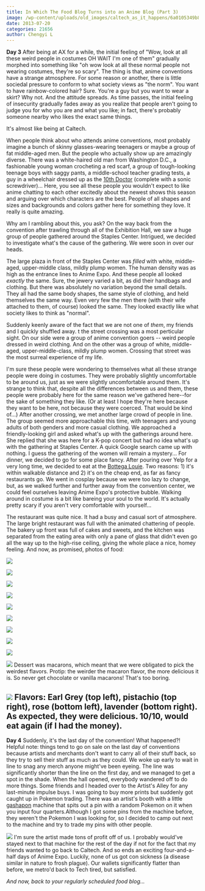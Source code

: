```yaml
---
title: In Which The Food Blog Turns into an Anime Blog (Part 3)
image: /wp-content/uploads/old_images/caltech_as_it_happens/6a0105349b8251970b0192ac08465f970d.png
date: 2013-07-20
categories: 21656
author: Chengyi L
---
```


**Day 3**
After being at AX for a while, the initial feeling of "Wow, look at all these weird people in costumes OH WAIT I'm one of them" gradually morphed into something like "oh wow look at all these normal people not wearing costumes, they're so scary". 
The thing is that, anime conventions have a strange atmosphere. For some reason or another, there is little sociedal pressure to conform to what society views as "the norm". You want to have rainbow-colored hair? Sure. You're a guy but you want to wear a skirt? Why not. And the attitude spreads. As time passes, the initial feeling of insecurity gradually fades away as you realize that people aren't going to judge you for who you are and what you like; in fact, there's probably someone nearby who likes the exact same things. 

It's almost like being at Caltech.

When people think about who attends anime conventions, most probably imagine a bunch of skinny glasses-wearing teenagers or maybe a group of fat middle-aged men. But the people who actually show up are amazingly diverse. There was a white-haired old man from Washington D.C., a fashionable young woman crocheting a red scarf, a group of tough-looking teenage boys with saggy pants, a middle-school teacher grading tests, a guy in a wheelchair dressed up as the [10th Doctor](https://en.wikipedia.org/wiki/Doctor_who) (complete with a sonic screwdriver)... Here, you see all these people you wouldn't expect to like anime chatting to each other excitedly about the newest shows this season and arguing over which characters are the best. People of all shapes and sizes and backgrounds and colors gather here for something they love. It really is quite amazing.

Why am I rambling about this, you ask? 
On the way back from the convention after trawling through all of the Exhibition Hall, we saw a huge group of people gathered around the Staples Center. Intrigued, we decided to investigate what's the cause of the gathering. We were soon in over our heads.

The large plaza in front of the Staples Center was *filled* with white, middle-aged, upper-middle class, mildly plump women. The human density was as high as the entrance lines to Anime Expo. And these people all looked *exactly* the same. Sure, the jewery varied a bit, as did their handbags and clothing. But there was absolutely no variation beyond the small details. They all had the same body shapes, the same style of clothing, and held themselves the same way. Even very few the men there (with their wife attached to them, of course) looked the same. 
They looked exactly like what society likes to think as "normal".

Suddenly keenly aware of the fact that we are not one of *them*, my friends and I quickly shuffled away. t the street crossing was a most perticular sight. On our side were a group of anime convention goers -- weird people dressed in weird clothing. And on the other was a group of white, middle-aged, upper-middle-class, mildly plump women. 
Crossing that street was the most surreal experience of my life. 

I'm sure these people were wondering to themselves what all these strange people were doing in costumes. They were probably slightly uncomfortable to be around us, just as we were slightly uncomfortable around them. 
It's strange to think that, despite all the differences between us and them, these people were probably here for the same reason we've gathered here--for the sake of something they like. 
 (Or at least I hope they're here because they want to be here, not because they were coerced. That would be kind of...) 
After another crossing, we met another large crowd of people in line. The group seemed more approachable this time, with teenagers and young adults of both genders and more casual clothing. We approached a friendly-looking girl and asked what's up with the gatherings around here. She replied that she was here for a K-pop concert but had no idea what's up with the gathering at Staples Center. 
A quick Google search came up with nothing. I guess the gathering of the women will remain a mystery... 
For dinner, we decided to go for some place fancy. After pouring over Yelp for a very long time, we decided to eat at the [Bottega Louie](https://www.bottegalouie.com/). Two reasons: 1) it's within walkable distance and 2) it's on the cheap end, as far as fancy restaurants go. We went in cosplay because we were too lazy to change, but, as we walked further and further away from the convention center, we could feel ourselves leaving Anime Expo's protective bubble. Walking around in costume is a bit like bareing your soul to the world. It's actually pretty scary if you aren't very comfortable with yourself...

The restaurant was quite nice. It had a busy and casual sort of atmosphere. The large bright restaurant was full with the animated chattering of people. The bakery up front was full of cakes and sweets, and the kitchen was separated from the eating area with only a pane of glass that didn't even go all the way up to the high-rise ceiling, giving the whole place a nice, homey feeling. 
And now, as promised, photos of food:


![](/old_images/caltech_as_it_happens/6a0105349b8251970b01901e4920d6970b.jpg)


![](/old_images/caltech_as_it_happens/6a0105349b8251970b01901e492114970b.jpg)


![](/old_images/caltech_as_it_happens/6a0105349b8251970b0192ac086603970d.jpg)


![](/old_images/caltech_as_it_happens/6a0105349b8251970b01901e492190970b.jpg)


![](/old_images/caltech_as_it_happens/6a0105349b8251970b0192ac086697970d.jpg)


![](/old_images/caltech_as_it_happens/6a0105349b8251970b0191043f3349970c.jpg)

![](/old_images/caltech_as_it_happens/6a0105349b8251970b01901e4922da970b.jpg)


![](/old_images/caltech_as_it_happens/6a0105349b8251970b0192ac0867cf970d.jpg)


![](/old_images/caltech_as_it_happens/6a0105349b8251970b01901e492342970b.jpg)


![](/old_images/caltech_as_it_happens/6a0105349b8251970b01901e4923ac970b.jpg)
Dessert was macarons, which meant that we were obligated to pick the weirdest flavors. Protip: the weirder the macaron flavor, the more delicious it is. So never get chocolate or vanilla macarons! That's too boring. 


![](/old_images/caltech_as_it_happens/6a0105349b8251970b0192ac086935970d.jpg)
Flavors: Earl Grey (top left), pistachio (top right), rose (bottom left), lavender (bottom right). 
As expected, they were delicious. 10/10, would eat again (if I had the money). 
---

**Day 4**
Suddenly, it's the last day of the convention! What happened?! 
Helpful note: things tend to go on sale on the last day of conventions because artists and merchants don't want to carry all of their stuff back, so they try to sell their stuff as much as they could. We woke up early to wait in line to snag any merch anyone might've been eyeing. The line was significantly shorter than the line on the first day, and we managed to get a spot in the shade. 
When the hall opened, everybody wandered off to do more things. Some friends and I headed over to the Artist's Alley for any last-minute impulse buys. I was going to buy more prints but suddenly got caught up in Pokemon trading. There was an artist's booth with a little[ gashapon](https://en.wikipedia.org/wiki/Gashapon) machine that spits out a pin with a random Pokemon on it when you input four quarters.Although I got some pins from the machine before, they weren't the Pokemon I was looking for, so I decided to camp out next to the machine and try to trade my pins with other people. 


![](/old_images/caltech_as_it_happens/6a0105349b8251970b01901e491f19970b.jpg)
I'm sure the artist made tons of profit off of us. I probably would've stayed next to that machine for the rest of the day if not for the fact that my friends wanted to go back to Caltech. 
And so ends an exciting four-and-a-half days of Anime Expo. Luckily, none of us got con sickness (a disease similar in nature to frosh plague). Our wallets significantly flatter than before, we metro'd back to Tech tired, but satisfied.

*And now, back to your regularly scheduled food blog...* 
